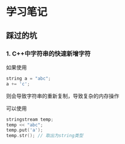 # 学习笔记

## 踩过的坑
### 1. C++中字符串的快速新增字符
如果使用
```C++
string a = "abc";
a += 'c';
```
则会导致字符串的重新复制，导致复杂的内存操作

可以使用
```C++
stringstream temp;
temp << "abc";
temp.put('a');
temp.str(); // 取出为string类型
```